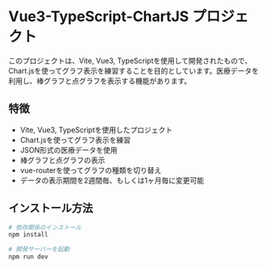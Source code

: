 # Vue3-TypeScript-ChartJS プロジェクト

このプロジェクトは、Vite, Vue3, TypeScriptを使用して開発されたもので、Chart.jsを使ってグラフ表示を練習することを目的としています。医療データを利用し、棒グラフと点グラフを表示する機能があります。

## 特徴
- Vite, Vue3, TypeScriptを使用したプロジェクト
- Chart.jsを使ってグラフ表示を練習
- JSON形式の医療データを使用
- 棒グラフと点グラフの表示
- vue-routerを使ってグラフの種類を切り替え
- データの表示期間を2週間毎、もしくは1ヶ月毎に変更可能

## インストール方法

```bash
# 依存関係のインストール
npm install

# 開発サーバーを起動
npm run dev
```
